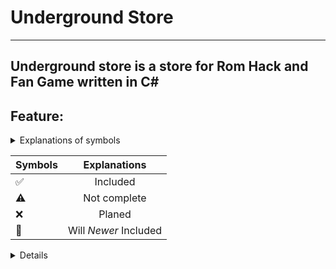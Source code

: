 # Underground Store
----
Underground store is a store for Rom Hack and Fan Game written in C# 
----
## Feature:

<details>

<summary>Explanations of symbols<summary/>

|Symbols|Explanations|
|:---|:---:|
|✅|Included|
|⚠️|Not complete|
|❌|Planed|
|🚫|Will *Newer* Included|

<details/>

### Base System:
||C# Native|UI|Included|
|:---|:---:|:---:|:---:|
|UX/UI|❌ (AXAML)|❌|❌|
|File Management|✅|❌|✅|
|Donwload|✅|❌|⚠️(In Work)|
|Configuration (Options Save)|✅|❌|⚠️(In Work)|
|Loggin & Error Management (Debuging)|✅|❌|❌|
|Source (Verified or Untrusted)|✅|❌|❌|
|Update (Store Only)|✅|🚫|❌|
|Update (Game / Rom Hack Only)|✅|❌|❌|